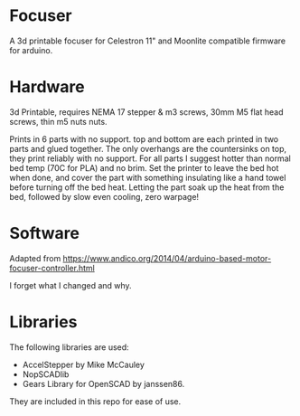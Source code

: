 # Focuser

A 3d printable focuser for Celestron 11" and Moonlite compatible firmware for arduino.

# Hardware

3d Printable, requires NEMA 17 stepper & m3 screws, 30mm M5 flat head screws, thin m5 nuts nuts.

Prints in 6 parts with no support. top and bottom are each printed in two parts and glued together. The only overhangs are the countersinks on top, they print reliably with no support. For all parts I suggest hotter than normal bed temp (70C for PLA) and no brim. Set the printer to leave the bed hot when done, and cover the part with something insulating like a hand towel before turning off the bed heat. Letting the part soak up the heat from the bed, followed by slow even cooling, zero warpage!

# Software

Adapted from https://www.andico.org/2014/04/arduino-based-motor-focuser-controller.html

I forget what I changed and why.

# Libraries

The following libraries are used:

* AccelStepper by Mike McCauley
* NopSCADlib
* Gears Library for OpenSCAD by janssen86.

They are included in this repo for ease of use.
